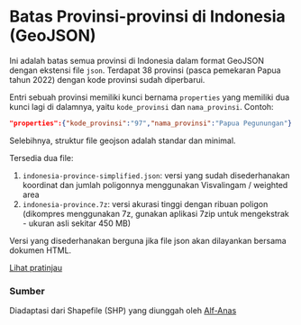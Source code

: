 # Batas Provinsi-provinsi di Indonesia (GeoJSON)

Ini adalah batas semua provinsi di Indonesia dalam format GeoJSON dengan ekstensi file `json`. Terdapat 38 provinsi (pasca pemekaran Papua tahun 2022) dengan kode provinsi sudah diperbarui.

Entri sebuah provinsi memiliki kunci bernama `properties` yang memiliki dua kunci lagi di dalamnya, yaitu `kode_provinsi` dan `nama_provinsi`. Contoh:

```json
"properties":{"kode_provinsi":"97","nama_provinsi":"Papua Pegunungan"}
```

Selebihnya, struktur file geojson adalah standar dan minimal.

Tersedia dua file: 

1. `indonesia-province-simplified.json`: versi yang sudah disederhanakan koordinat dan jumlah poligonnya menggunakan Visvalingam / weighted area
2. `indonesia-province.7z`: versi akurasi tinggi dengan ribuan poligon (dikompres menggunakan 7z, gunakan aplikasi 7zip untuk mengekstrak - ukuran asli sekitar 450 MB)

Versi yang disederhanakan berguna jika file json akan dilayankan bersama dokumen HTML. 

[Lihat pratinjau](https://github.com/GottfriedCP/batas-provinsi-indonesia/blob/main/indonesia-province-simplified.json)

### Sumber

Diadaptasi dari Shapefile (SHP) yang diunggah oleh [Alf-Anas](https://github.com/Alf-Anas/batas-administrasi-indonesia)
